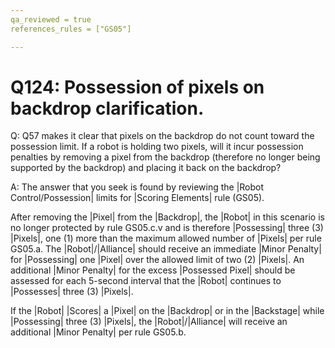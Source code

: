 ```yaml
---
qa_reviewed = true
references_rules = ["GS05"]

---
```


# Q124: Possession of pixels on backdrop clarification.

Q: Q57 makes it clear that pixels on the backdrop do not count toward the possession limit. If a robot is holding two pixels, will it incur possession penalties by removing a pixel from the backdrop (therefore no longer being supported by the backdrop) and placing it back on the backdrop?

A: The answer that you seek is found by reviewing the |Robot Control/Possession| limits for |Scoring Elements| rule (GS05). 

After removing the |Pixel| from the |Backdrop|, the |Robot| in this scenario is no longer protected by rule GS05.c.v and is therefore |Possessing| three (3) |Pixels|, one (1) more than the maximum allowed number of |Pixels| per rule GS05.a. The |Robot|/|Alliance| should receive an immediate |Minor Penalty| for |Possessing| one  |Pixel| over the allowed limit of two (2) |Pixels|. An additional |Minor Penalty| for the excess |Possessed Pixel| should be assessed for each 5-second interval that the |Robot| continues to |Possesses| three (3) |Pixels|.

If the |Robot| |Scores| a |Pixel| on the |Backdrop| or in the |Backstage| while |Possessing| three (3) |Pixels|, the |Robot|/|Alliance| will receive an additional |Minor Penalty| per rule GS05.b.